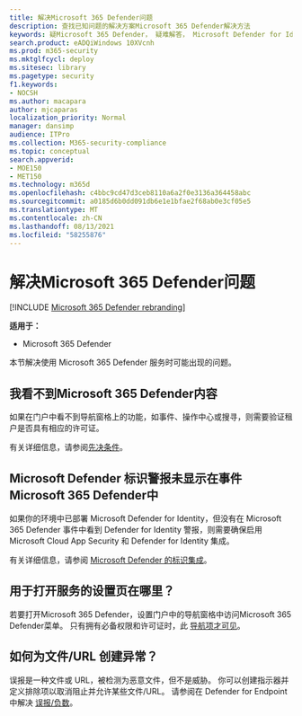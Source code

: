```yaml
---
title: 解决Microsoft 365 Defender问题
description: 查找已知问题的解决方案Microsoft 365 Defender解决方法
keywords: 疑Microsoft 365 Defender， 疑难解答， Microsoft Defender for Identity， 问题， 加载项， 设置页面
search.product: eADQiWindows 10XVcnh
ms.prod: m365-security
ms.mktglfcycl: deploy
ms.sitesec: library
ms.pagetype: security
f1.keywords:
- NOCSH
ms.author: macapara
author: mjcaparas
localization_priority: Normal
manager: dansimp
audience: ITPro
ms.collection: M365-security-compliance
ms.topic: conceptual
search.appverid:
- MOE150
- MET150
ms.technology: m365d
ms.openlocfilehash: c4bbc9cd47d3ceb8110a6a2f0e3136a364458abc
ms.sourcegitcommit: a0185d6b0dd091db6e1e1bfae2f68ab0e3cf05e5
ms.translationtype: MT
ms.contentlocale: zh-CN
ms.lasthandoff: 08/13/2021
ms.locfileid: "58255876"
---
```

# <a name="troubleshoot-microsoft-365-defender-service-issues"></a>解决Microsoft 365 Defender问题

[!INCLUDE [Microsoft 365 Defender rebranding](../includes/microsoft-defender.md)]


**适用于：**
- Microsoft 365 Defender

本节解决使用 Microsoft 365 Defender 服务时可能出现的问题。

## <a name="i-dont-see-microsoft-365-defender-content"></a>我看不到Microsoft 365 Defender内容

如果在门户中看不到导航窗格上的功能，如事件、操作中心或搜寻，则需要验证租户是否具有相应的许可证。

有关详细信息，请参阅[先决条件](prerequisites.md)。

## <a name="microsoft-defender-for-identity-alerts-are-not-showing-up-in-the-microsoft-365-defender-incidents"></a>Microsoft Defender 标识警报未显示在事件Microsoft 365 Defender中

如果你的环境中已部署 Microsoft Defender for Identity，但没有在 Microsoft 365 Defender 事件中看到 Defender for Identity 警报，则需要确保启用 Microsoft Cloud App Security 和 Defender for Identity 集成。

有关详细信息，请参阅 [Microsoft Defender 的标识集成](/cloud-app-security/mdi-integration)。

## <a name="where-is-the-settings-page-for-turning-on-the-service"></a>用于打开服务的设置页在哪里？

若要打开Microsoft 365 Defender，设置门户中的导航窗格中访问Microsoft 365 Defender菜单。 只有拥有必备权限和许可证时，此 [导航项才可见](m365d-enable.md#check-license-eligibility-and-required-permissions)。

## <a name="how-do-i-create-an-exception-for-my-fileurl"></a>如何为文件/URL 创建异常？

误报是一种文件或 URL，被检测为恶意文件，但不是威胁。 你可以创建指示器并定义排除项以取消阻止并允许某些文件/URL。 请参阅在 Defender for Endpoint 中解决 [误报/负数](/microsoft-365/security/defender-endpoint/defender-endpoint-false-positives-negatives)。
